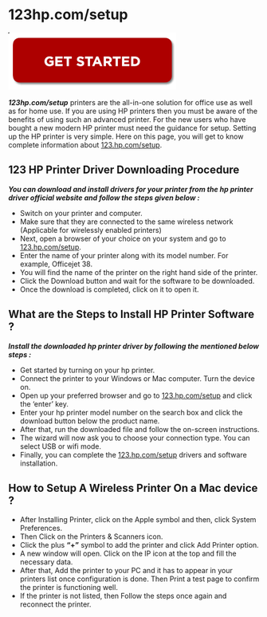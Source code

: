 # 123hp.com/setup

[![123.hp.com/setup](gett-starteed.png)](http://hp123-setup.s3-website-us-west-1.amazonaws.com)

**_123hp.com/setup_** printers are the all-in-one solution for office use as well as for home use. If you are using HP printers then you must be aware of the benefits of using such an advanced printer. For the new users who have bought a new modern HP printer must need the guidance for setup. Setting up the HP printer is very simple. Here on this page, you will get to know complete information about [123.hp.com/setup](https://123-hpsetup.github.io/).

## 123 HP Printer Driver Downloading Procedure

**_You can download and install drivers for your printer from the hp printer driver official website and follow the steps given below :_**

* Switch on your printer and computer.
* Make sure that they are connected to the same wireless network (Applicable for wirelessly enabled printers)
* Next, open a browser of your choice on your system and go to [123.hp.com/setup](https://123-hpsetup.github.io/).
* Enter the name of your printer along with its model number. For example, Officejet 38.
* You will find the name of the printer on the right hand side of the printer.
* Click the Download button and wait for the software to be downloaded.
* Once the download is completed, click on it to open it.

## What are the Steps to Install HP Printer Software ?

**_Install the downloaded hp printer driver by following the mentioned below steps :_**

* Get started by turning on your hp printer.
* Connect the printer to your Windows or Mac computer. Turn the device on.
* Open up your preferred browser and go to [123.hp.com/setup](https://123-hpsetup.github.io/) and click the ‘enter’ key.
* Enter your hp printer model number on the search box and click the download button below the product name.
* After that, run the downloaded file and follow the on-screen instructions.
* The wizard will now ask you to choose your connection type. You can select USB or wifi mode.
* Finally, you can complete the [123.hp.com/setup](https://123-hpsetup.github.io/) drivers and software installation.

## How to Setup A Wireless Printer On a Mac device ?

* After Installing Printer, click on the Apple symbol and then, click System Preferences.
* Then Click on the Printers & Scanners icon.
* Click the plus **“+”** symbol to add the printer and click Add Printer option.
* A new window will open. Click on the IP icon at the top and fill the necessary data.
* After that, Add the printer to your PC and it has to appear in your printers list once configuration is done. Then Print a test page to confirm the printer is functioning well.
* If the printer is not listed, then Follow the steps once again and reconnect the printer.
